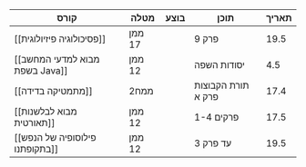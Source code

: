 | קורס                           | מטלה   | בוצע | תוכן               | תאריך |
| ------------------------------ | ------ | ---- | ------------------ | ----- |
| [[פסיכולוגיה פיזיולוגית]]       | ממן 17 |      | פרק 9              | 19.5|
| [[מבוא למדעי המחשב בשפת Java]] | ממן 12 |   | יסודות השפה        |4.5   |
| [[מתמטיקה בדידה]]              | ממח2 |      | תורת הקבוצות פרק א | 17.4   |
| [[מבוא לבלשנות תאורטית]]      | ממן 12 |    | פרקים 1-4          |17.5  |
| [[פילוסופיה של הנפש בתקופתנו]] | ממן 12 |    | עד פרק 3           | 19.5 |
